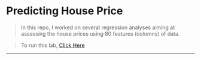 # Predicting House Price
>In this repo, I worked on several regression analyses aiming at assessing the house prices using 80 features (columns) of data. 

>To run this lab, <a href="https://colab.research.google.com/drive/1_WYoBNXnkvX0pgMRX3kUYuaQAh1kxGX6?usp=sharing">Click Here</a>

-------------------------------------------------------------------------------------------------------------------------------





